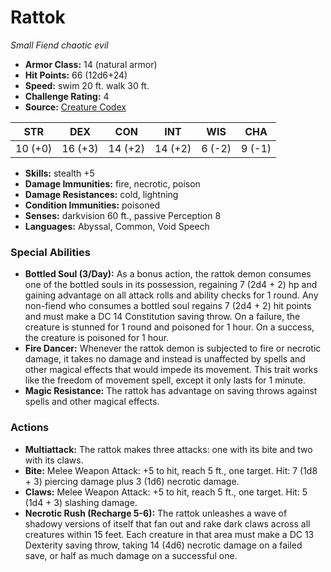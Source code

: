 # Rattok

*Small* *Fiend* *chaotic evil*

- **Armor Class:** 14 (natural armor)
- **Hit Points:** 66 (12d6+24)
- **Speed:** swim 20 ft. walk 30 ft.
- **Challenge Rating:** 4
- **Source:** [Creature Codex](https://koboldpress.com/kpstore/product/creature-codex-for-5th-edition-dnd/)

| STR | DEX | CON | INT | WIS | CHA |
| --- | --- | --- | --- | --- | --- |
| 10 (+0) | 16 (+3) | 14 (+2) | 14 (+2) | 6 (-2) | 9 (-1) |

- **Skills:** stealth +5
- **Damage Immunities:** fire, necrotic, poison
- **Damage Resistances:** cold, lightning
- **Condition Immunities:** poisoned
- **Senses:** darkvision 60 ft., passive Perception 8
- **Languages:** Abyssal, Common, Void Speech
### Special Abilities
- **Bottled Soul (3/Day):** As a bonus action, the rattok demon consumes one of the bottled souls in its possession, regaining 7 (2d4 + 2) hp and gaining advantage on all attack rolls and ability checks for 1 round. Any non-fiend who consumes a bottled soul regains 7 (2d4 + 2) hit points and must make a DC 14 Constitution saving throw. On a failure, the creature is stunned for 1 round and poisoned for 1 hour. On a success, the creature is poisoned for 1 hour.
- **Fire Dancer:** Whenever the rattok demon is subjected to fire or necrotic damage, it takes no damage and instead is unaffected by spells and other magical effects that would impede its movement. This trait works like the freedom of movement spell, except it only lasts for 1 minute.
- **Magic Resistance:** The rattok has advantage on saving throws against spells and other magical effects.
### Actions
- **Multiattack:** The rattok makes three attacks: one with its bite and two with its claws.
- **Bite:** Melee Weapon Attack: +5 to hit, reach 5 ft., one target. Hit: 7 (1d8 + 3) piercing damage plus 3 (1d6) necrotic damage.
- **Claws:** Melee Weapon Attack: +5 to hit, reach 5 ft., one target. Hit: 5 (1d4 + 3) slashing damage.
- **Necrotic Rush (Recharge 5-6):** The rattok unleashes a wave of shadowy versions of itself that fan out and rake dark claws across all creatures within 15 feet. Each creature in that area must make a DC 13 Dexterity saving throw, taking 14 (4d6) necrotic damage on a failed save, or half as much damage on a successful one.
